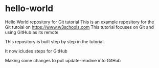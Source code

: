 # hello-world

Hello World repository for Git tutorial
This is an example repository for the Git tutoial on https://www.w3schools.com
This tutorial focuses on Git and using GitHub as its remote

This repository is built step by step in the tutorial.

It now icludes steps for GitHub

Making some changes to pull update-readme into GitHub
